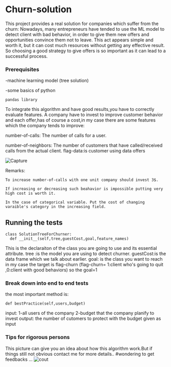 # Churn-solution
This project provides a real solution for companies which suffer from the churn: Nowadays, many entrepreneurs have tended to use the ML model to detect client with bad behavior, in order to give them new offers and opportunities convince them not to leave. This act appears simple and worth it, but it can cost much resources without getting any effective result. So choosing a good strategy to give offers is so important as it can lead to a successful process.

### Prerequisites
-machine learning model (tree solution)

-some basics of python
```
pandas library
```
To integrate this algorithm and have good results,you have to correctly evaluate 
features.
A company have to invest to improve customer behavior and each offer,has of course a cost,in my case there are some features which the company tends to improve:

number-of-calls: The number of calls for a user.

number-of-neighbors: The number of customers that have called/received calls from the actual client.
flag-data:is customer using data offers

![Capture](https://user-images.githubusercontent.com/54355576/65855632-56d57380-e357-11e9-9cec-53aa6b8462cc.PNG)

Remarks:
```
To increase number-of-calls with one unit company should invest 3$.
```
```
If increasing or decreasing such beahavior is impossible putting very high cost is worth it.
```
```
In the case of categorical variable. Put the cost of changing varaible's category in the increasing field.
```
## Running the tests
```
class SolutionTreeForChurner:
  def __init__(self,tree,guestCost,goal,feature_names)
```
This is the declaraiton of the class you are going to use and its essential attribute.
tree :is the model you are using to detect churner.
guestCost:is the data frame which we talk about earlier.
goal: is the class you want to reach in my case the target is flag-churn (flag-churn= 1:client who's going to quit ,0:client with good behaviors) so the goal=1

### Break down into end to end tests
the most important method is:
```
def bestPractice(self,users,budget)
```
input:  1-all users of the company 2-budget that the company planify to invest
output: the number of cutomers to protect with the budget given as input

### Tips for rigorous persons
This picture can give you an idea about how this algorithm work.But if things still not obvious contact me for more details..
#wondering to get feedbacks ...
![cout](https://user-images.githubusercontent.com/54355576/65860270-d9fbc700-e361-11e9-9c6a-d7362fb5fa1c.PNG)




